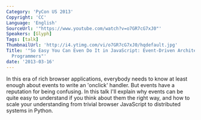 ```yaml
---
Category: 'PyCon US 2013'
Copyright: 'CC'
Language: 'English'
SourceUrl: '"https://www.youtube.com/watch?v=o7GR7cG7xJ0"'
Speakers: [Glyph]
Tags: [talk]
ThumbnailUrl: 'http://i4.ytimg.com/vi/o7GR7cG7xJ0/hqdefault.jpg'
Title: '"So Easy You Can Even Do It in JavaScript: Event-Driven Architecture for Regular
  Programmers"'
date: '2013-03-16'
---
```

In this era of rich browser applications, everybody needs to know at least enough about events to write an 'onclick' handler. But events have a reputation for being confusing. In this talk I'll explain why events can be quite easy to understand if you think about them the right way, and how to scale your understanding from trivial browser JavaScript to distributed systems in Python.